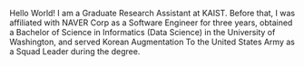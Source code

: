 Hello World! I am a Graduate Research Assistant at KAIST. Before that, I was affiliated with NAVER Corp as a Software Engineer for three years, obtained a Bachelor of Science in Informatics (Data Science) in the University of Washington, and served Korean Augmentation To the United States Army as a Squad Leader during the degree. 

<!--
**euiyulsong/euiyulsong** is a ✨ _special_ ✨ repository because its `README.md` (this file) appears on your GitHub profile.

Here are some ideas to get you started:

- 🔭 I’m currently working on ...
- 🌱 I’m currently learning ...
- 👯 I’m looking to collaborate on ...
- 🤔 I’m looking for help with ...
- 💬 Ask me about ...
- 📫 How to reach me: ...
- 😄 Pronouns: ...
- ⚡ Fun fact: ...
-->
